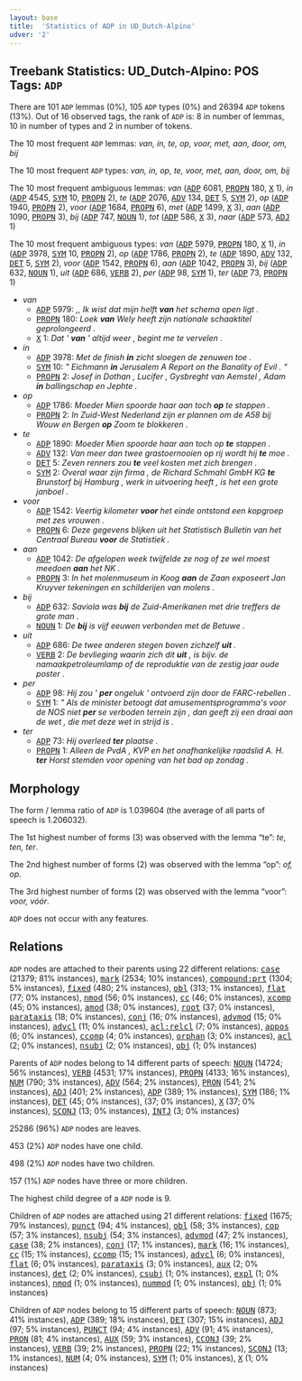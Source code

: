 ```yaml
---
layout: base
title:  'Statistics of ADP in UD_Dutch-Alpino'
udver: '2'
---
```


## Treebank Statistics: UD_Dutch-Alpino: POS Tags: `ADP`

There are 101 `ADP` lemmas (0%), 105 `ADP` types (0%) and 26394 `ADP` tokens (13%).
Out of 16 observed tags, the rank of `ADP` is: 8 in number of lemmas, 10 in number of types and 2 in number of tokens.

The 10 most frequent `ADP` lemmas: <em>van, in, te, op, voor, met, aan, door, om, bij</em>

The 10 most frequent `ADP` types:  <em>van, in, op, te, voor, met, aan, door, om, bij</em>

The 10 most frequent ambiguous lemmas: <em>van</em> (<tt><a href="nl_alpino-pos-ADP.html">ADP</a></tt> 6081, <tt><a href="nl_alpino-pos-PROPN.html">PROPN</a></tt> 180, <tt><a href="nl_alpino-pos-X.html">X</a></tt> 1), <em>in</em> (<tt><a href="nl_alpino-pos-ADP.html">ADP</a></tt> 4545, <tt><a href="nl_alpino-pos-SYM.html">SYM</a></tt> 10, <tt><a href="nl_alpino-pos-PROPN.html">PROPN</a></tt> 2), <em>te</em> (<tt><a href="nl_alpino-pos-ADP.html">ADP</a></tt> 2076, <tt><a href="nl_alpino-pos-ADV.html">ADV</a></tt> 134, <tt><a href="nl_alpino-pos-DET.html">DET</a></tt> 5, <tt><a href="nl_alpino-pos-SYM.html">SYM</a></tt> 2), <em>op</em> (<tt><a href="nl_alpino-pos-ADP.html">ADP</a></tt> 1940, <tt><a href="nl_alpino-pos-PROPN.html">PROPN</a></tt> 2), <em>voor</em> (<tt><a href="nl_alpino-pos-ADP.html">ADP</a></tt> 1684, <tt><a href="nl_alpino-pos-PROPN.html">PROPN</a></tt> 6), <em>met</em> (<tt><a href="nl_alpino-pos-ADP.html">ADP</a></tt> 1499, <tt><a href="nl_alpino-pos-X.html">X</a></tt> 3), <em>aan</em> (<tt><a href="nl_alpino-pos-ADP.html">ADP</a></tt> 1090, <tt><a href="nl_alpino-pos-PROPN.html">PROPN</a></tt> 3), <em>bij</em> (<tt><a href="nl_alpino-pos-ADP.html">ADP</a></tt> 747, <tt><a href="nl_alpino-pos-NOUN.html">NOUN</a></tt> 1), <em>tot</em> (<tt><a href="nl_alpino-pos-ADP.html">ADP</a></tt> 586, <tt><a href="nl_alpino-pos-X.html">X</a></tt> 3), <em>naar</em> (<tt><a href="nl_alpino-pos-ADP.html">ADP</a></tt> 573, <tt><a href="nl_alpino-pos-ADJ.html">ADJ</a></tt> 1)

The 10 most frequent ambiguous types:  <em>van</em> (<tt><a href="nl_alpino-pos-ADP.html">ADP</a></tt> 5979, <tt><a href="nl_alpino-pos-PROPN.html">PROPN</a></tt> 180, <tt><a href="nl_alpino-pos-X.html">X</a></tt> 1), <em>in</em> (<tt><a href="nl_alpino-pos-ADP.html">ADP</a></tt> 3978, <tt><a href="nl_alpino-pos-SYM.html">SYM</a></tt> 10, <tt><a href="nl_alpino-pos-PROPN.html">PROPN</a></tt> 2), <em>op</em> (<tt><a href="nl_alpino-pos-ADP.html">ADP</a></tt> 1786, <tt><a href="nl_alpino-pos-PROPN.html">PROPN</a></tt> 2), <em>te</em> (<tt><a href="nl_alpino-pos-ADP.html">ADP</a></tt> 1890, <tt><a href="nl_alpino-pos-ADV.html">ADV</a></tt> 132, <tt><a href="nl_alpino-pos-DET.html">DET</a></tt> 5, <tt><a href="nl_alpino-pos-SYM.html">SYM</a></tt> 2), <em>voor</em> (<tt><a href="nl_alpino-pos-ADP.html">ADP</a></tt> 1542, <tt><a href="nl_alpino-pos-PROPN.html">PROPN</a></tt> 6), <em>aan</em> (<tt><a href="nl_alpino-pos-ADP.html">ADP</a></tt> 1042, <tt><a href="nl_alpino-pos-PROPN.html">PROPN</a></tt> 3), <em>bij</em> (<tt><a href="nl_alpino-pos-ADP.html">ADP</a></tt> 632, <tt><a href="nl_alpino-pos-NOUN.html">NOUN</a></tt> 1), <em>uit</em> (<tt><a href="nl_alpino-pos-ADP.html">ADP</a></tt> 686, <tt><a href="nl_alpino-pos-VERB.html">VERB</a></tt> 2), <em>per</em> (<tt><a href="nl_alpino-pos-ADP.html">ADP</a></tt> 98, <tt><a href="nl_alpino-pos-SYM.html">SYM</a></tt> 1), <em>ter</em> (<tt><a href="nl_alpino-pos-ADP.html">ADP</a></tt> 73, <tt><a href="nl_alpino-pos-PROPN.html">PROPN</a></tt> 1)


* <em>van</em>
  * <tt><a href="nl_alpino-pos-ADP.html">ADP</a></tt> 5979: <em>,, Ik wist dat mijn helft <b>van</b> het schema open ligt .</em>
  * <tt><a href="nl_alpino-pos-PROPN.html">PROPN</a></tt> 180: <em>Loek <b>van</b> Wely heeft zijn nationale schaaktitel geprolongeerd .</em>
  * <tt><a href="nl_alpino-pos-X.html">X</a></tt> 1: <em>Dat ' <b>van</b> ' altijd weer , begint me te vervelen .</em>
* <em>in</em>
  * <tt><a href="nl_alpino-pos-ADP.html">ADP</a></tt> 3978: <em>Met de finish <b>in</b> zicht sloegen de zenuwen toe .</em>
  * <tt><a href="nl_alpino-pos-SYM.html">SYM</a></tt> 10: <em>" Eichmann <b>in</b> Jerusalem A Report on the Banality of Evil . "</em>
  * <tt><a href="nl_alpino-pos-PROPN.html">PROPN</a></tt> 2: <em>Josef in Dothan , Lucifer , Gysbreght van Aemstel , Adam <b>in</b> ballingschap en Jephte .</em>
* <em>op</em>
  * <tt><a href="nl_alpino-pos-ADP.html">ADP</a></tt> 1786: <em>Moeder Mien spoorde haar aan toch <b>op</b> te stappen .</em>
  * <tt><a href="nl_alpino-pos-PROPN.html">PROPN</a></tt> 2: <em>In Zuid-West Nederland zijn er plannen om de A58 bij Wouw en Bergen <b>op</b> Zoom te blokkeren .</em>
* <em>te</em>
  * <tt><a href="nl_alpino-pos-ADP.html">ADP</a></tt> 1890: <em>Moeder Mien spoorde haar aan toch op <b>te</b> stappen .</em>
  * <tt><a href="nl_alpino-pos-ADV.html">ADV</a></tt> 132: <em>Van meer dan twee grastoernooien op rij wordt hij <b>te</b> moe .</em>
  * <tt><a href="nl_alpino-pos-DET.html">DET</a></tt> 5: <em>Zeven renners zou <b>te</b> veel kosten met zich brengen .</em>
  * <tt><a href="nl_alpino-pos-SYM.html">SYM</a></tt> 2: <em>Overal waar zijn firma , de Richard Schmahl GmbH KG <b>te</b> Brunstorf bij Hamburg , werk in uitvoering heeft , is het een grote janboel .</em>
* <em>voor</em>
  * <tt><a href="nl_alpino-pos-ADP.html">ADP</a></tt> 1542: <em>Veertig kilometer <b>voor</b> het einde ontstond een kopgroep met zes vrouwen .</em>
  * <tt><a href="nl_alpino-pos-PROPN.html">PROPN</a></tt> 6: <em>Deze gegevens blijken uit het Statistisch Bulletin van het Centraal Bureau <b>voor</b> de Statistiek .</em>
* <em>aan</em>
  * <tt><a href="nl_alpino-pos-ADP.html">ADP</a></tt> 1042: <em>De afgelopen week twijfelde ze nog of ze wel moest meedoen <b>aan</b> het NK .</em>
  * <tt><a href="nl_alpino-pos-PROPN.html">PROPN</a></tt> 3: <em>In het molenmuseum in Koog <b>aan</b> de Zaan exposeert Jan Kruyver tekeningen en schilderijen van molens .</em>
* <em>bij</em>
  * <tt><a href="nl_alpino-pos-ADP.html">ADP</a></tt> 632: <em>Saviola was <b>bij</b> de Zuid-Amerikanen met drie treffers de grote man .</em>
  * <tt><a href="nl_alpino-pos-NOUN.html">NOUN</a></tt> 1: <em>De <b>bij</b> is vijf eeuwen verbonden met de Betuwe .</em>
* <em>uit</em>
  * <tt><a href="nl_alpino-pos-ADP.html">ADP</a></tt> 686: <em>De twee anderen stegen boven zichzelf <b>uit</b> .</em>
  * <tt><a href="nl_alpino-pos-VERB.html">VERB</a></tt> 2: <em>De bevlieging waarin zich dit <b>uit</b> , is bijv. de namaakpetroleumlamp of de reproduktie van de zestig jaar oude poster .</em>
* <em>per</em>
  * <tt><a href="nl_alpino-pos-ADP.html">ADP</a></tt> 98: <em>Hij zou ' <b>per</b> ongeluk ' ontvoerd zijn door de FARC-rebellen .</em>
  * <tt><a href="nl_alpino-pos-SYM.html">SYM</a></tt> 1: <em>" Als de minister betoogt dat amusementsprogramma's voor de NOS niet <b>per</b> se verboden terrein zijn , dan geeft zij een draai aan de wet , die met deze wet in strijd is .</em>
* <em>ter</em>
  * <tt><a href="nl_alpino-pos-ADP.html">ADP</a></tt> 73: <em>Hij overleed <b>ter</b> plaatse .</em>
  * <tt><a href="nl_alpino-pos-PROPN.html">PROPN</a></tt> 1: <em>Alleen de PvdA , KVP en het onafhankelijke raadslid A. H. <b>ter</b> Horst stemden voor opening van het bad op zondag .</em>

## Morphology

The form / lemma ratio of `ADP` is 1.039604 (the average of all parts of speech is 1.206032).

The 1st highest number of forms (3) was observed with the lemma “te”: <em>te, ten, ter</em>.

The 2nd highest number of forms (2) was observed with the lemma “op”: <em>of, op</em>.

The 3rd highest number of forms (2) was observed with the lemma “voor”: <em>voor, vóór</em>.

`ADP` does not occur with any features.


## Relations

`ADP` nodes are attached to their parents using 22 different relations: <tt><a href="nl_alpino-dep-case.html">case</a></tt> (21379; 81% instances), <tt><a href="nl_alpino-dep-mark.html">mark</a></tt> (2534; 10% instances), <tt><a href="nl_alpino-dep-compound-prt.html">compound:prt</a></tt> (1304; 5% instances), <tt><a href="nl_alpino-dep-fixed.html">fixed</a></tt> (480; 2% instances), <tt><a href="nl_alpino-dep-obl.html">obl</a></tt> (313; 1% instances), <tt><a href="nl_alpino-dep-flat.html">flat</a></tt> (77; 0% instances), <tt><a href="nl_alpino-dep-nmod.html">nmod</a></tt> (56; 0% instances), <tt><a href="nl_alpino-dep-cc.html">cc</a></tt> (46; 0% instances), <tt><a href="nl_alpino-dep-xcomp.html">xcomp</a></tt> (45; 0% instances), <tt><a href="nl_alpino-dep-amod.html">amod</a></tt> (38; 0% instances), <tt><a href="nl_alpino-dep-root.html">root</a></tt> (37; 0% instances), <tt><a href="nl_alpino-dep-parataxis.html">parataxis</a></tt> (18; 0% instances), <tt><a href="nl_alpino-dep-conj.html">conj</a></tt> (16; 0% instances), <tt><a href="nl_alpino-dep-advmod.html">advmod</a></tt> (15; 0% instances), <tt><a href="nl_alpino-dep-advcl.html">advcl</a></tt> (11; 0% instances), <tt><a href="nl_alpino-dep-acl-relcl.html">acl:relcl</a></tt> (7; 0% instances), <tt><a href="nl_alpino-dep-appos.html">appos</a></tt> (6; 0% instances), <tt><a href="nl_alpino-dep-ccomp.html">ccomp</a></tt> (4; 0% instances), <tt><a href="nl_alpino-dep-orphan.html">orphan</a></tt> (3; 0% instances), <tt><a href="nl_alpino-dep-acl.html">acl</a></tt> (2; 0% instances), <tt><a href="nl_alpino-dep-nsubj.html">nsubj</a></tt> (2; 0% instances), <tt><a href="nl_alpino-dep-obj.html">obj</a></tt> (1; 0% instances)

Parents of `ADP` nodes belong to 14 different parts of speech: <tt><a href="nl_alpino-pos-NOUN.html">NOUN</a></tt> (14724; 56% instances), <tt><a href="nl_alpino-pos-VERB.html">VERB</a></tt> (4531; 17% instances), <tt><a href="nl_alpino-pos-PROPN.html">PROPN</a></tt> (4133; 16% instances), <tt><a href="nl_alpino-pos-NUM.html">NUM</a></tt> (790; 3% instances), <tt><a href="nl_alpino-pos-ADV.html">ADV</a></tt> (564; 2% instances), <tt><a href="nl_alpino-pos-PRON.html">PRON</a></tt> (541; 2% instances), <tt><a href="nl_alpino-pos-ADJ.html">ADJ</a></tt> (401; 2% instances), <tt><a href="nl_alpino-pos-ADP.html">ADP</a></tt> (389; 1% instances), <tt><a href="nl_alpino-pos-SYM.html">SYM</a></tt> (186; 1% instances), <tt><a href="nl_alpino-pos-DET.html">DET</a></tt> (45; 0% instances),  (37; 0% instances), <tt><a href="nl_alpino-pos-X.html">X</a></tt> (37; 0% instances), <tt><a href="nl_alpino-pos-SCONJ.html">SCONJ</a></tt> (13; 0% instances), <tt><a href="nl_alpino-pos-INTJ.html">INTJ</a></tt> (3; 0% instances)

25286 (96%) `ADP` nodes are leaves.

453 (2%) `ADP` nodes have one child.

498 (2%) `ADP` nodes have two children.

157 (1%) `ADP` nodes have three or more children.

The highest child degree of a `ADP` node is 9.

Children of `ADP` nodes are attached using 21 different relations: <tt><a href="nl_alpino-dep-fixed.html">fixed</a></tt> (1675; 79% instances), <tt><a href="nl_alpino-dep-punct.html">punct</a></tt> (94; 4% instances), <tt><a href="nl_alpino-dep-obl.html">obl</a></tt> (58; 3% instances), <tt><a href="nl_alpino-dep-cop.html">cop</a></tt> (57; 3% instances), <tt><a href="nl_alpino-dep-nsubj.html">nsubj</a></tt> (54; 3% instances), <tt><a href="nl_alpino-dep-advmod.html">advmod</a></tt> (47; 2% instances), <tt><a href="nl_alpino-dep-case.html">case</a></tt> (38; 2% instances), <tt><a href="nl_alpino-dep-conj.html">conj</a></tt> (17; 1% instances), <tt><a href="nl_alpino-dep-mark.html">mark</a></tt> (16; 1% instances), <tt><a href="nl_alpino-dep-cc.html">cc</a></tt> (15; 1% instances), <tt><a href="nl_alpino-dep-ccomp.html">ccomp</a></tt> (15; 1% instances), <tt><a href="nl_alpino-dep-advcl.html">advcl</a></tt> (6; 0% instances), <tt><a href="nl_alpino-dep-flat.html">flat</a></tt> (6; 0% instances), <tt><a href="nl_alpino-dep-parataxis.html">parataxis</a></tt> (3; 0% instances), <tt><a href="nl_alpino-dep-aux.html">aux</a></tt> (2; 0% instances), <tt><a href="nl_alpino-dep-det.html">det</a></tt> (2; 0% instances), <tt><a href="nl_alpino-dep-csubj.html">csubj</a></tt> (1; 0% instances), <tt><a href="nl_alpino-dep-expl.html">expl</a></tt> (1; 0% instances), <tt><a href="nl_alpino-dep-nmod.html">nmod</a></tt> (1; 0% instances), <tt><a href="nl_alpino-dep-nummod.html">nummod</a></tt> (1; 0% instances), <tt><a href="nl_alpino-dep-obj.html">obj</a></tt> (1; 0% instances)

Children of `ADP` nodes belong to 15 different parts of speech: <tt><a href="nl_alpino-pos-NOUN.html">NOUN</a></tt> (873; 41% instances), <tt><a href="nl_alpino-pos-ADP.html">ADP</a></tt> (389; 18% instances), <tt><a href="nl_alpino-pos-DET.html">DET</a></tt> (307; 15% instances), <tt><a href="nl_alpino-pos-ADJ.html">ADJ</a></tt> (97; 5% instances), <tt><a href="nl_alpino-pos-PUNCT.html">PUNCT</a></tt> (94; 4% instances), <tt><a href="nl_alpino-pos-ADV.html">ADV</a></tt> (91; 4% instances), <tt><a href="nl_alpino-pos-PRON.html">PRON</a></tt> (81; 4% instances), <tt><a href="nl_alpino-pos-AUX.html">AUX</a></tt> (59; 3% instances), <tt><a href="nl_alpino-pos-CCONJ.html">CCONJ</a></tt> (39; 2% instances), <tt><a href="nl_alpino-pos-VERB.html">VERB</a></tt> (39; 2% instances), <tt><a href="nl_alpino-pos-PROPN.html">PROPN</a></tt> (22; 1% instances), <tt><a href="nl_alpino-pos-SCONJ.html">SCONJ</a></tt> (13; 1% instances), <tt><a href="nl_alpino-pos-NUM.html">NUM</a></tt> (4; 0% instances), <tt><a href="nl_alpino-pos-SYM.html">SYM</a></tt> (1; 0% instances), <tt><a href="nl_alpino-pos-X.html">X</a></tt> (1; 0% instances)

